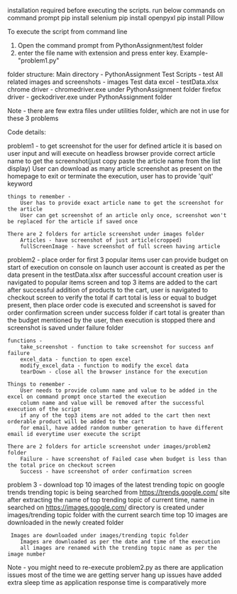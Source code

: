 
installation required before executing the scripts. run below commands on command prompt
pip install selenium
pip install openpyxl
pip install Pillow


To execute the script from command line
1. Open the command prompt from PythonAssignment/test folder
2. enter the file name with extension and press enter key. Example-  "problem1.py"



folder structure:
Main directory - PythonAssignment
Test Scripts - test
All related images and screenshots - images
Test data excel - testData.xlsx
chrome driver - chromedriver.exe under PythonAssignment folder
firefox driver - geckodriver.exe under PythonAssignment folder

Note - there are few extra files under utilities folder, which are not in use for these 3 problems

Code details:

problem1 - to get screenshot for the user for defined article
            it is based on user input and will execute on headless browser
            provide correct article name to get the screenshot(just copy paste the article name from the list display)
            User can download as many article screenshot as present on the homepage
            to exit or terminate the execution, user has to provide 'quit' keyword

    things to remember -
        User has to provide exact article name to get the screenshot for the article
        User can get screenshot of an article only once, screenshot won't be replaced for the article if saved once

    There are 2 folders for article screenshot under images folder
        Articles - have screenshot of just article(cropped)
        fullScreenImage - have screenshot of full screen having article


problem2 - place order for first 3 popular items
            user can provide budget on start of execution on console
            on launch user account is created as per the data present in the testData.xlsx
            after successful account creation user is navigated to popular items screen and top 3 items are added to the cart
            after successful addition of products to the cart, user is navigated to checkout screen to verify the total
            if cart total is less or equal to budget present, then place order code is executed and screenshot is saved for order confirmation screen under success folder
            if cart total is greater than the budget mentioned by the user, then execution is stopped there and screenshot is saved under failure folder

    functions -
        take_screenshot - function to take screenshot for success anf failure
        excel_data - function to open excel
        modify_excel_data - function to modify the excel data
        tearDown - close all the browser instance for the execution

    Things to remember -
        User needs to provide column name and value to be added in the excel on command prompt once started the execution
        column name and value will be removed after the successful execution of the script
        if any of the top3 items are not added to the cart then next orderable product will be added to the cart
        for email, have added random number generation to have different email id everytime user execute the script

    There are 2 folders for article screenshot under images/problem2 folder
        Failure - have screenshot of Failed case when budget is less than the total price on checkout screen
        Success - have screenshot of order confirmation screen


problem 3 - download top 10 images of the latest trending topic on google trends
            trending topic is being searched from https://trends.google.com/ site
            after extracting the name of top trending topic of current time, name in searched on https://images.google.com/
            directory is created under images/trending topic folder with the current search time
            top 10 images are downloaded in the newly created folder

     Images are downloaded under images/trending topic folder
        Images are downloaded as per the date and time of the execution
        all images are renamed with the trending topic name as per the image number




Note - you might need to re-execute problem2.py as there are application issues
most of the time we are getting server hang up issues
have added extra sleep time as application response time is comparatively more